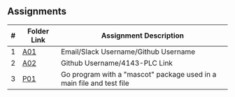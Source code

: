 ##  Assignments

|   #   | Folder Link | Assignment Description |
| :---: | ----------- | ---------------------- |
|   1   | [A01]()     | Email/Slack Username/Github Username |
|   2   | [A02]()     | Github Username/4143-PLC Link |  
|   3   | [P01]()     | Go program with a "mascot" package used in a main file and test file |
